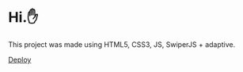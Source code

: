 # Hi.:hand:

This project was made using HTML5, CSS3, JS, SwiperJS + adaptive.

<a href="https://adam0091.github.io/shelter/shelter/pages/main/" md-fab>
   <md-icon class="md-24">Deploy</md-icon>
</a>
